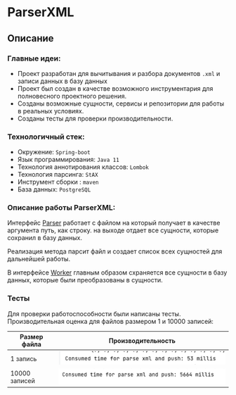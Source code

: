 # ParserXML

## Описание

### Главные идеи:

* Проект разработан для вычитывания и разбора документов ``.xml`` и записи данных в базу данных
* Проект был создан в качестве возможного инструментария для полновесного проектного решения.
* Созданы возможные сущности, сервисы и репозитории для работы в реальных условиях.
* Созданы тесты для проверки производительности.

### Технологичный стек:
* Окружение: `Spring-boot`
* Язык программирования: `Java 11`
* Технология аннотирования классов: `Lombok`
* Технология парсинга: `StAX`
* Инструмент сборки : `maven`
* База данных: `PostgreSQL`

### Описание работы ParserXML:
Интерфейс [Parser](src/main/java/com/example/parser/parser/Parser.java) работает с файлом на который получает в качестве аргумента путь, как строку.
на выходе отдает все сущности, которые сохранил в базу данных.

Реализация метода парсит файл и создает список всех сущностей для дальнейшей работы. 

В интерфейсе [Worker](src/main/java/com/example/parser/service/Worker.java) главным образом схраняется все сущности в базу данных, которые были преобразованы в сущности.

### Тесты
Для проверки работоспособности были написаны тесты.
Производительная оценка для файлов размером 1 и 10000 записей:

| Размер файла   |         Производительность          |
|----------------|:-----------------------------------:|
| 1 запись       | ![](docs/img/performance_for_1.png) |
| 10000 записей  |    ![](docs/img/performance.png)    |


